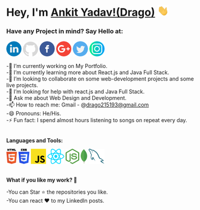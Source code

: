 # Hey, I'm [Ankit Yadav!(Drago)](https://drago215193.github.io/) <img src="https://github.com/Drago215193/Drago215193/blob/main/logos/Hi.gif" width="30px">

<h3><strong><strong>Have any Project in mind? <strong>Say Hello at:</strong> </strong></strong></h3>

<a href="https://www.linkedin.com/in/ankit-yadav-1682b01bb/"><img src="https://github.com/Drago215193/Drago215193/blob/main/logos/linkedin.png" width="40"/></a>
<a href="https://github.com/Drago215193"><img src="https://github.com/Drago215193/Drago215193/blob/main/logos/github-logo2.png" width="40"/></a>
<a href="https://www.facebook.com/drago215193/"><img src="https://github.com/Drago215193/Drago215193/blob/main/logos/facebook.png" width="40"/></a>
<a href="mailto:drago215193@gmail.com"><img src="https://github.com/Drago215193/Drago215193/blob/main/logos/google-plus.png" width="40"/></a>
<a href="https://twitter.com/Drago215193/"><img src="https://github.com/Drago215193/Drago215193/blob/main/logos/twitter.png" width="40"/></a>
<a href="https://www.instagram.com/__a_n_k_i_t_._/"><img src="https://github.com/Drago215193/Drago215193/blob/main/logos/instagram.png" width="40"/></a><br>

-🔭 I’m currently working on My Portfolio.<br>
-🌱 I’m currently learning more about React.js and Java Full Stack.<br>
-👯 I’m looking to collaborate on some web-development projects and some live projects.<br>
-🤔 I’m looking for help with react.js and Java Full Stack.<br>
-💬 Ask me about Web Design and Development.<br>
-📫 How to reach me: Gmail - @drago215193@gmail.com <br>
-😄 Pronouns: He/His. <br>
-⚡ Fun fact: I spend almost hours listening to songs on repeat every day. <br>
<br>

**Languages and Tools:**  

<code><img height="40" src="https://github.com/Drago215193/Drago215193/blob/main/logos/html-5.svg"></code>
<code><img height="40" src="https://github.com/Drago215193/Drago215193/blob/main/logos/css-3.svg"></code>
<code><img height="40" src="https://github.com/Drago215193/Drago215193/blob/main/logos/javascript.svg"></code>
<code><img height="40" src="https://github.com/Drago215193/Drago215193/blob/main/logos/react.svg"></code>
<code><img height="40" src="https://github.com/Drago215193/Drago215193/blob/main/logos/nodejs-icon.svg"></code>
<code><img height="40" src="https://github.com/Drago215193/Drago215193/blob/main/logos/mongodb.svg"></code>
<code><img height="40" src="https://github.com/Drago215193/Drago215193/blob/main/logos/mysql.svg"></code><br>
<br>

<strong><strong>What if you like my work? 🤩 </strong></strong><br>

-You can Star ⭐ the repositories you like.<br>
-You can react ❤️ to my LinkedIn posts.<br>

